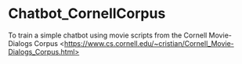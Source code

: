 # Chatbot_CornellCorpus
To train a simple chatbot using movie scripts from the Cornell Movie-Dialogs Corpus &lt;https://www.cs.cornell.edu/~cristian/Cornell_Movie-Dialogs_Corpus.html>
